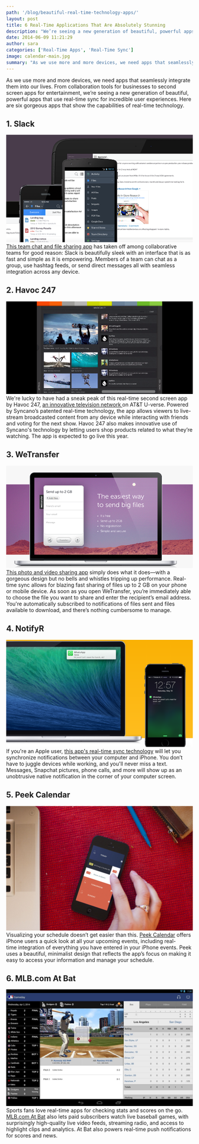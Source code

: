 ```yaml
---
path: '/blog/beautiful-real-time-technology-apps/'
layout: post
title: 6 Real-Time Applications That Are Absolutely Stunning
description: "We’re seeing a new generation of beautiful, powerful apps that use real-time sync. Here are 6 gorgeous apps that show the capabilities of real-time technology."
date: 2014-06-09 11:21:29
author: sara
categories: ['Real-Time Apps', 'Real-Time Sync']
image: calendar-main.jpg
summary: "As we use more and more devices, we need apps that seamlessly integrate them into our lives. From collaboration tools for businesses to second screen apps for entertainment, we’re seeing a new generation of beautiful, powerful apps that use real-time sync for incredible user experiences. Here are six gorgeous apps that show the capabilities of real-time technology."
---
```

As we use more and more devices, we need apps that seamlessly integrate them into our lives. From collaboration tools for businesses to second screen apps for entertainment, we’re seeing a new generation of beautiful, powerful apps that use real-time sync for incredible user experiences. Here are six gorgeous apps that show the capabilities of real-time technology.

## **1\. Slack**

![Slack Real-Time Chat App](Slack-real-time-sync.png)[This team chat and file sharing app](http://www.slack.com) has taken off among collaborative teams for good reason: Slack is beautifully sleek with an interface that is as fast and simple as it is empowering. Members of a team can chat as a group, use hashtag feeds, or send direct messages all with seamless integration across any device.

## **2\. Havoc 247**

![Havoc 247 Second Screen App](Screen-Shot-2014-06-09-at-2.48.14-PM.png) We're lucky to have had a sneak peak of this real-time second screen app by Havoc 247, [an innovative television network ](http://havoc.tv/havoc-247/)on AT&T U-verse. Powered by Syncano’s patented real-time technology, the app allows viewers to live-stream broadcasted content from any device while interacting with friends and voting for the next show. Havoc 247 also makes innovative use of Syncano's technology by letting users shop products related to what they’re watching. The app is expected to go live this year.

## **3\. WeTransfer**

![WeTransfer Real-Time Synced Notifications](Screen-Shot-2014-06-09-at-2.46.31-PM.png) [This photo and video sharing app](https://www.wetransfer.com/) simply does what it does—with a gorgeous design but no bells and whistles tripping up performance. Real-time sync allows for blazing fast sharing of files up to 2 GB on your phone or mobile device. As soon as you open WeTransfer, you’re immediately able to choose the file you want to share and enter the recipient’s email address. You're automatically subscribed to notifications of files sent and files available to download, and there’s nothing cumbersome to manage.

## **4\. NotifyR**

![Notifyr Real-Time Notifications](Screen-Shot-2014-06-09-at-2.59.39-PM.png) If you're an Apple user, [this app's real-time sync technology](http://www.getnotifyr.com/) will let you synchronize notifications between your computer and iPhone. You don’t have to juggle devices while working, and you'll never miss a text. Messages, Snapchat pictures, phone calls, and more will show up as an unobtrusive native notification in the corner of your computer screen.

## **5\. Peek Calendar**

![Peek-Calendar-Real-Time-Sync](Peek-Photo7-edit.jpg) Visualizing your schedule doesn’t get easier than this. [Peek Calendar](http://www.peekcalendar.com/) offers iPhone users a quick look at all your upcoming events, including real-time integration of everything you have entered in your iPhone events. Peek uses a beautiful, minimalist design that reflects the app’s focus on making it easy to access your information and manage your schedule.

## **6\. MLB.com At Bat**

![MLB.com At Bat](unnamed.jpg) Sports fans love real-time apps for checking stats and scores on the go. [MLB.com At Bat](http://mlb.mlb.com/mobile/atbat/) also lets paid subscribers watch live baseball games, with surprisingly high-quality live video feeds, streaming radio, and access to highlight clips and analytics. At Bat also powers real-time push notifications for scores and news.
